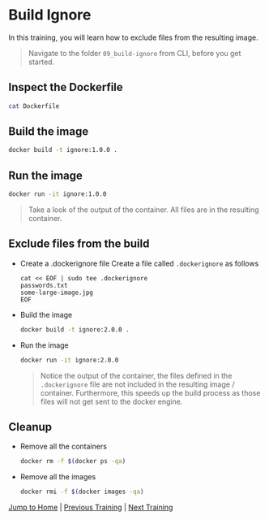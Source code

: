 # Build Ignore

In this training, you will learn how to exclude files from the resulting image.

>Navigate to the folder `09_build-ignore` from CLI, before you get started. 

## Inspect the Dockerfile
```bash
cat Dockerfile
```

## Build the image
```bash
docker build -t ignore:1.0.0 .
```

## Run the image
```bash
docker run -it ignore:1.0.0
```
>Take a look of the output of the container. All files are in the resulting container.

## Exclude files from the build

* Create a .dockerignore file
  Create a file called `.dockerignore` as follows
  ```
  cat << EOF | sudo tee .dockerignore 
  passwords.txt
  some-large-image.jpg
  EOF
  ```

* Build the image
  ```bash
  docker build -t ignore:2.0.0 .
  ```

* Run the image
  ```bash
  docker run -it ignore:2.0.0
  ```
  >Notice the output of the container, the files defined in the `.dockerignore` file are not included in the resulting image / container. Furthermore, this speeds up the build process as those files will not get sent to the docker engine.

## Cleanup
* Remove all the containers
  ```bash
  docker rm -f $(docker ps -qa)
  ```

* Remove all the images
  ```bash
  docker rmi -f $(docker images -qa)
  ```

[Jump to Home](../README.md) | [Previous Training](../08_dockerfile_webserver/README.md) | [Next Training](../10_entrypoint-vs-cmd/README.md)